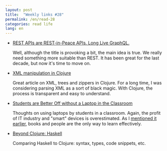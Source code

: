 ```yaml
---
layout: post
title:  "Weekly links #28"
permalink: /en/read-28
categories: read life
lang: en
---
```


[link1]: https://medium.freecodecamp.org/rest-apis-are-rest-in-peace-apis-long-live-graphql-d412e559d8e4
[link2]: http://blog.korny.info/2014/03/08/xml-for-fun-and-profit.html
[link3]: https://www.scientificamerican.com/article/students-are-better-off-without-a-laptop-in-the-classroom/
[link4]: http://martintrojer.github.io/beyond-clojure/2016/04/21/beyond-clojure-haskell

- [REST APIs are REST-in-Peace APIs. Long Live GraphQL.][link1]

  Well, although the title is provoking a bit, the main idea is true. We really
  need something more suitable than REST. It has been great for the last decade,
  but now it's time to move on.

- [XML manipulation in Clojure][link2]

  Great article on XML, trees and zippers in Clojure. For a long time, I was
  considering parsing XML as a sort of black magic. With Clojure, the process is
  transparent and easy to understand.

- [Students are Better Off without a Laptop in the Classroom][link3]

  Thoughts on using laptops by students in a classroom. Again, the profit of IT
  industry and "smart" devices is overestimated. As
  I [mentioned it earlier](/en/edu-startups), books and people are the only way
  to learn effectively.

- [Beyond Clojure: Haskell][link4]

  Comparing Haskell to Clojure: syntax, types, code snippets, etc.
